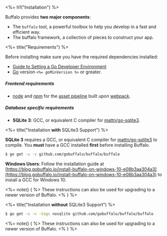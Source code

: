 <%= h1("Installation") %>

Buffalo provides **two major components**:
* The `buffalo` tool, a powerful toolbox to help you develop in a fast and efficient way.
* The buffalo framework, a collection of pieces to construct your app.

<%= title("Requirements") %>

Before installing make sure you have the required dependencies installed:

* [Guide to Setting a Go Developer Environment](http://gopherguides.com/before-you-come-to-class)
* [Go](https://golang.org) version `<%= goMinVersion %>` or greater.

##### Frontend requirements

* [node](https://github.com/nodejs/node) and [npm](https://github.com/npm/npm) for the [asset pipeline](/docs/assets) built upon [webpack](https://github.com/webpack/webpack).

##### Database specific requirements

* **SQLite 3**: GCC, or equivalent C compiler for [mattn/go-sqlite3](https://github.com/mattn/go-sqlite3).

<%= title("Installation **with** SQLite3 Support") %>

**SQLite 3** requires a GCC, or equivalent C compiler for [mattn/go-sqlite3](https://github.com/mattn/go-sqlite3) to compile. You **must** have a GCC installed **first** before installing Buffalo.

```bash
$ go get -u -v github.com/gobuffalo/buffalo/buffalo
```

**Windows Users**: Follow the installation guide at [https://blog.gobuffalo.io/install-buffalo-on-windows-10-e08b3aa304a3](https://blog.gobuffalo.io/install-buffalo-on-windows-10-e08b3aa304a3) to install a GCC for Windows 10.

<%= note() { %>
These instructions can also be used for upgrading to a newer version of Buffalo.
<% } %>

<%= title("Installation **without** SQLite3 Support") %>

```bash
$ go get -u -v -tags nosqlite github.com/gobuffalo/buffalo/buffalo
```

<%= note() { %>
These instructions can also be used for upgrading to a newer version of Buffalo.
<% } %>

